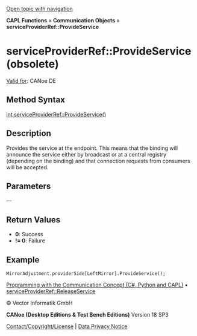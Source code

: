 [Open topic with navigation](../../../../../CANoeDEFamily.htm#Topics/CAPLFunctions/CommunicationObjects/Methods/CAPLfunctionServiceProviderRefProvideService.md)

**CAPL Functions** » **Communication Objects** » **serviceProviderRef::ProvideService**

# serviceProviderRef::ProvideService (obsolete)

[Valid for](../../../Shared/FeatureAvailability.md): CANoe DE

## Method Syntax

[int serviceProviderRef::ProvideService()](../Objects/CAPLfunctionServiceProviderRef.md)

## Description

Provides the service at the endpoint. This means that the binding will announce the service either by broadcast or at a central registry (depending on the binding) and that connection requests from consumers will be accepted.

## Parameters

—

## Return Values

- **0**: Success
- **!= 0**: Failure

## Example

```plaintext
MirrorAdjustment.providerSide[LeftMirror].ProvideService();
```

[Programming with the Communication Concept (C#, Python and CAPL)](../../../CANoeCANalyzer/CommunicationConcept/Programming/CCP.md) • [serviceProviderRef::ReleaseService](CAPLfunctionServiceProviderRefReleaseService.md)

© Vector Informatik GmbH

**CANoe (Desktop Editions & Test Bench Editions)** Version 18 SP3

[Contact/Copyright/License](../../../Shared/ContactCopyrightLicense.md) | [Data Privacy Notice](https://www.vector.com/int/en/company/get-info/privacy-policy/)